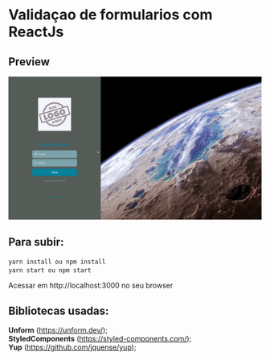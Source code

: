 # Validaçao de formularios com ReactJs 

## Preview
![](https://github.com/augusto-kuki/unform-reactjs-example/blob/master/src/assets/unform-reactjs-example.gif)



## Para subir:

`yarn install ou npm install`<br />
`yarn start ou npm start`

Acessar em http://localhost:3000 no seu browser

## Bibliotecas usadas:

**Unform** (https://unform.dev/);<br />
**StyledComponents** (https://styled-components.com/);<br />
**Yup** (https://github.com/jquense/yup);<br />

